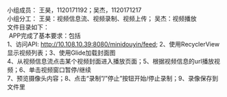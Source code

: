 小组成员：
王昊，1120171192；吴杰，1120171217  
小组分工：
王昊：视频信息流、视频录制、视频上传； 吴杰：视频播放  
文件目录如下：  
<img>
APP完成了基本要求：包括  
1、访问API: http://10.108.10.39:8080/minidouyin/feed; 2、使用RecyclerView显示视频列表；3、使用Glide加载封面图  
4、从视频信息流点击某个视频封面进入播放页面；5、根据视频信息的url播放视频；6、单击视频窗口暂停/继续  
7、预览摄像头内容；8、点击“录制”/”停止”按钮开始/停止录制；9、录像保存到文件里
